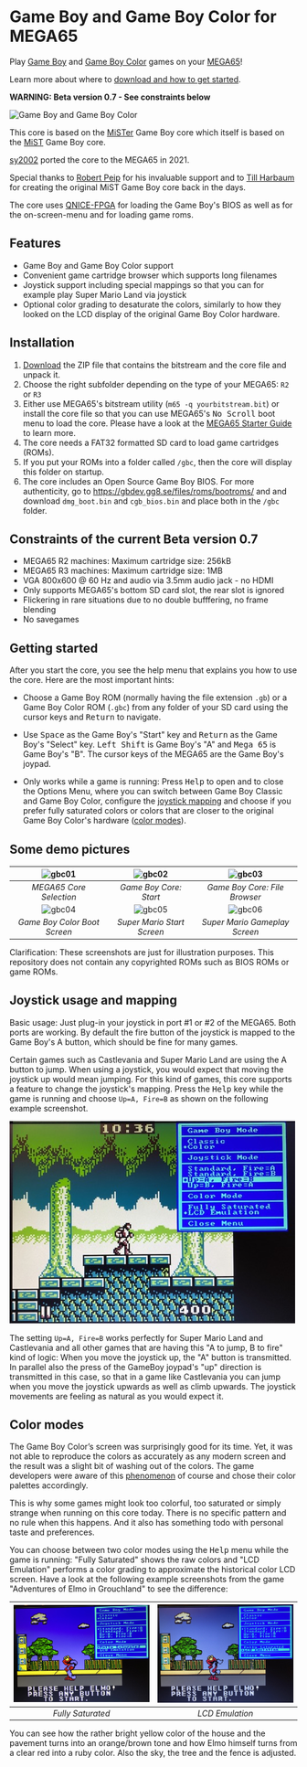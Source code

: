 Game Boy and Game Boy Color for MEGA65
======================================

Play [Game Boy](https://en.wikipedia.org/wiki/Game_Boy) and
[Game Boy Color](https://en.wikipedia.org/wiki/Game_Boy_Color) games on your
[MEGA65](https://mega65.org/)!

Learn more about where to [download and how to get started](#Installation).

**WARNING: Beta version 0.7 - See constraints below**

![Game Boy and Game Boy Color](doc/gb-and-gbc.jpg)

This core is based on the
[MiSTer](https://github.com/MiSTer-devel/Gameboy_MiSTer) Game Boy core which
itself is based on the
[MiST](https://github.com/mist-devel/gameboy) Game Boy core.

[sy2002](http://www.sy2002.de) ported the core to the MEGA65 in 2021.

Special thanks to [Robert Peip](https://github.com/RobertPeip)
for his invaluable support and to [Till Harbaum](https://github.com/harbaum)
for creating the original MiST Game Boy core back in the days.

The core uses [QNICE-FPGA](https://github.com/sy2002/QNICE-FPGA) for
loading the Game Boy's BIOS as well as for the on-screen-menu and for
loading game roms.

Features
--------

* Game Boy and Game Boy Color support
* Convenient game cartridge browser which supports long filenames
* Joystick support including special mappings so that you can for example play
  Super Mario Land via joystick
* Optional color grading to desaturate the colors, similarly to how they
  looked on the LCD display of the original Game Boy Color hardware.

Installation
------------

1. [Download](https://github.com/sy2002/gbc4mega65/releases/download/V0.7/bitstream-and-core.zip)
   the ZIP file that contains the bitstream and the core file and unpack it.
2. Choose the right subfolder depending on the type of your MEGA65:
   `R2` or `R3`
3. Either use MEGA65's bitstream utility (`m65 -q yourbitstream.bit`) or
   install the core file so that you can use MEGA65's <kbd>No Scroll</kbd>
   boot menu to load the core. Please have a look at the
   [MEGA65 Starter Guide](https://files.mega65.org/news/MEGA65-Starter-Guide.pdf)
   to learn more.
4. The core needs a FAT32 formatted SD card to load game cartridges (ROMs).
5. If you put your ROMs into a folder called `/gbc`, then the core will
   display this folder on startup.
6. The core includes an Open Source Game Boy BIOS. For more authenticity,
   go to https://gbdev.gg8.se/files/roms/bootroms/ and and download
   `dmg_boot.bin` and `cgb_bios.bin` and place both in the `/gbc` folder.

Constraints of the current Beta version 0.7
--------------------------------------------

* MEGA65 R2 machines: Maximum cartridge size: 256kB
* MEGA65 R3 machines: Maximum cartridge size: 1MB
* VGA 800x600 @ 60 Hz and audio via 3.5mm audio jack - no HDMI
* Only supports MEGA65's bottom SD card slot, the rear slot is ignored
* Flickering in rare situations due to no double bufffering, no frame blending
* No savegames

Getting started
---------------

After you start the core, you see the help menu that explains you how to use
the core. Here are the most important hints:

* Choose a Game Boy ROM (normally having the file extension `.gb`) or a
  Game Boy Color ROM (`.gbc`) from any folder of your SD card using
  the cursor keys and <kbd>Return</kbd> to navigate.
  
* Use <kbd>Space</kbd> as the Game Boy's "Start" key and <kbd>Return</kbd>
  as the Game Boy's "Select" key. <kbd>Left Shift</kbd> is Game Boy's "A"
  and <kbd>Mega 65</kbd> is Game Boy's "B". The cursor keys of the MEGA65
  are the Game Boy's joypad.
  
* Only works while a game is running: Press <kbd>Help</kbd> to open and to
  close the Options Menu, where you can switch between Game Boy Classic and
  Game Boy Color, configure the
  [joystick mapping](#joystick-usage-and-mapping) and choose if you prefer
  fully saturated colors or colors that are closer to the original
  Game Boy Color's hardware ([color modes](#color-modes)).

Some demo pictures
------------------

| ![gbc01](doc/gbc01.jpg)      | ![gbc02](doc/gbc02.jpg)     | ![gbc03](doc/gbc03.jpg)       | 
|:----------------------------:|:---------------------------:|:-----------------------------:| 
| *MEGA65 Core Selection*      | *Game Boy Core: Start*      | *Game Boy Core: File Browser* |
| ![gbc04](doc/gbc04.jpg)      | ![gbc05](doc/gbc05.jpg)     | ![gbc06](doc/gbc06.jpg)       | 
| *Game Boy Color Boot Screen* | *Super Mario Start Screen*  | *Super Mario Gameplay Screen* |

Clarification: These screenshots are just for illustration purposes.
This repository does not contain any copyrighted ROMs
such as BIOS ROMs or game ROMs.

Joystick usage and mapping
--------------------------

Basic usage: Just plug-in your joystick in port #1 or #2 of the MEGA65. Both
ports are working. By default the fire button of the joystick is mapped to the
Game Boy's A button, which should be fine for many games.

Certain games such as Castlevania and Super Mario Land are using the A button
to jump. When using a joystick, you would expect that moving the joystick up
would mean jumping. For this kind of games, this core supports a feature to
change the joystick's mapping. Press the <kbd>Help</kbd> key while the game
is running and choose `Up=A, Fire=B` as shown on the following example
screenshot.

![gbc07](doc/gbc07.jpg)

The setting `Up=A, Fire=B` works perfectly for Super Mario Land and
Castlevania and all other games that are having this "A to jump, B to fire"
kind of logic: When you move the joystick up, the "A" button is
transmitted. In parallel also the press of the GameBoy joypad's
"up" direction is transmitted in this case, so that in a game like
Castlevania you can jump when you move the joystick upwards as
well as climb upwards. The joystick movements are feeling as natural as
you would expect it.

Color modes
-----------

The Game Boy Color’s screen was surprisingly good for its time. Yet, it was
not able to reproduce the colors as accurately as any modern screen and
the result was a slight bit of washing out of the colors. The game developers
were aware of this [phenomenon](https://web.archive.org/web/20210223205311/https://byuu.net/video/color-emulation/)
of course and chose their color palettes accordingly.

This is why some games might look too colorful, too saturated or simply
strange when running on this core today. There is no specific pattern and no
rule when this happens. And it also has something todo with personal taste
and preferences.

You can choose between two color modes using the <kbd>Help</kbd> menu while
the game is running: "Fully Saturated" shows the raw colors and "LCD Emulation"
performs a color grading to approximate the historical color LCD screen. Have
a look at the following example screenshots from the game "Adventures of Elmo
in Grouchland" to see the difference:

| ![gbc01](doc/gbc08.jpg)      | ![gbc02](doc/gbc09.jpg)     |
|:----------------------------:|:---------------------------:|
| *Fully Saturated*            | *LCD Emulation*             |

You can see how the rather bright yellow color of the house and the pavement
turns into an orange/brown tone and how Elmo himself turns from a clear red
into a ruby color. Also the sky, the tree and the fence is adjusted.
